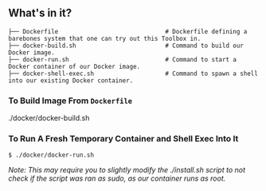 

## What's in it?

```
├── Dockerfile                              # Dockerfile defining a barebones system that one can try out this Toolbox in.
├── docker-build.sh                         # Command to build our Docker image.
├── docker-run.sh                           # Command to start a Docker container of our Docker image.
├── docker-shell-exec.sh                    # Command to spawn a shell into our existing Docker container.
```

### To Build Image From `Dockerfile`

./docker/docker-build.sh

### To Run A Fresh Temporary Container and Shell Exec Into It

`$ ./docker/docker-run.sh`

_Note: This may require you to slightly modify the ./install.sh script to not check if the script was ran as sudo, as our container runs as root._

